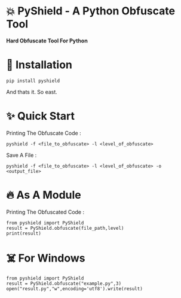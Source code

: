 # 💥 PyShield - A Python Obfuscate Tool

**Hard Obfuscate Tool For Python**

# 🤖 Installation
<pre><code>pip install pyshield</code></pre>
And thats it. So east.

# ✨ Quick Start
Printing The Obfuscate Code :
<pre><code>pyshield -f &lt;file_to_obfuscate&gt; -l &lt;level_of_obfuscate&gt; </code></pre>
Save A File :
<pre><code>pyshield -f &lt;file_to_obfuscate&gt; -l &lt;level_of_obfuscate&gt; -o &lt;output_file&gt;</code></pre>
# 🔥 As A Module
Printing The Obfuscated Code : 
<pre><code>from pyshield import PyShield
result = PyShield.obfuscate(file_path,level)
print(result)
</code></pre>
# ☠️ For Windows
<pre><code>from pyshield import PyShield
result = PyShield.obfuscate("example.py",3)
open("result.py","w",encoding='utf8').write(result)
</code></pre>


